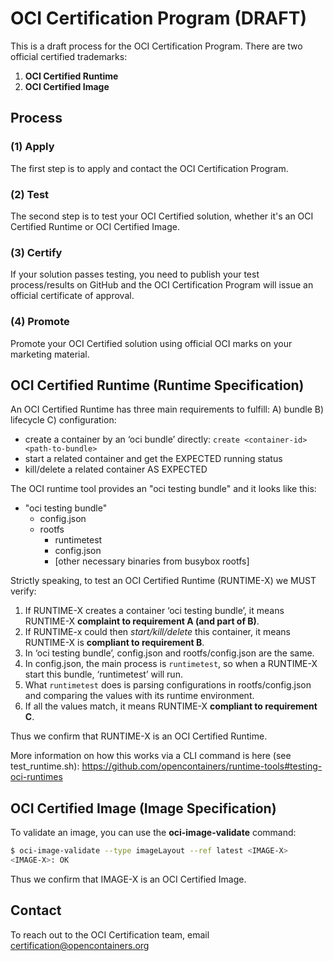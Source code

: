 # OCI Certification Program (DRAFT)

This is a draft process for the OCI Certification Program. There are two official certified trademarks:

1. **OCI Certified Runtime**
2. **OCI Certified Image**

## Process

### (1) Apply

The first step is to apply and contact the OCI Certification Program.

### (2) Test

The second step is to test your OCI Certified solution, whether it's an OCI Certified Runtime or OCI Certified Image.

### (3) Certify

If your solution passes testing, you need to publish your test process/results on GitHub and the OCI Certification Program will issue an official certificate of approval.

### (4) Promote

Promote your OCI Certified solution using official OCI marks on your marketing material.

## OCI Certified Runtime (Runtime Specification)

An OCI Certified Runtime has three main requirements to fulfill: A) bundle B) lifecycle C) configuration:

* create a container by an ‘oci bundle’ directly: `create <container-id> <path-to-bundle>`
* start a related container and get the EXPECTED running status
* kill/delete a related container AS EXPECTED

The OCI runtime tool provides an "oci testing bundle" and it looks like this:
* "oci testing bundle"
  * config.json
  * rootfs
    * runtimetest
    * config.json
    * [other necessary binaries from busybox rootfs]

Strictly speaking, to test an OCI Certified Runtime (RUNTIME-X) we MUST verify:

1. If RUNTIME-X creates a container ‘oci testing bundle’, it means RUNTIME-X **complaint to requirement A (and part of B)**.
2. If RUNTIME-x could then *start/kill/delete* this container, it means RUNTIME-X is **compliant to requirement B**.
3. In ‘oci testing bundle’, config.json and rootfs/config.json are the same.
4. In config.json, the main process is `runtimetest`, so when a RUNTIME-X start this bundle, ‘runtimetest’ will run.
5. What `runtimetest` does is parsing configurations in rootfs/config.json and comparing the values with its runtime environment.
6. If all the values match, it means RUNTIME-X **compliant to requirement C**.
 
Thus we confirm that RUNTIME-X is an OCI Certified Runtime.

More information on how this works via a CLI command is here (see test_runtime.sh):
https://github.com/opencontainers/runtime-tools#testing-oci-runtimes

## OCI Certified Image (Image Specification)

To validate an image, you can use the **oci-image-validate** command:

```sh
$ oci-image-validate --type imageLayout --ref latest <IMAGE-X>
<IMAGE-X>: OK
```

Thus we confirm that IMAGE-X is an OCI Certified Image.

## Contact

To reach out to the OCI Certification team, email [certification@opencontainers.org](mailto:certification@opencontainers.org)
